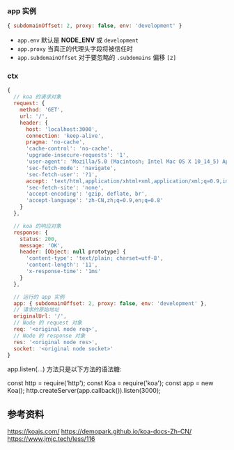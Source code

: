 ### app 实例

```js
{ subdomainOffset: 2, proxy: false, env: 'development' }
```

- `app.env` 默认是 **NODE_ENV** 或 `development`
- `app.proxy` 当真正的代理头字段将被信任时
- `app.subdomainOffset` 对于要忽略的 `.subdomains` 偏移 `[2]`

### ctx

```js
{
  // koa 的请求对象
  request: {
    method: 'GET',
    url: '/',
    header: {
      host: 'localhost:3000',
      connection: 'keep-alive',
      pragma: 'no-cache',
      'cache-control': 'no-cache',
      'upgrade-insecure-requests': '1',
      'user-agent': 'Mozilla/5.0 (Macintosh; Intel Mac OS X 10_14_5) AppleWebKit/537.36 (KHTML, like Gecko) Chrome/76.0.3809.87 Safari/537.36',
      'sec-fetch-mode': 'navigate',
      'sec-fetch-user': '?1',
      accept: 'text/html,application/xhtml+xml,application/xml;q=0.9,image/webp,image/apng,*/*;q=0.8,application/signed-exchange;v=b3',
      'sec-fetch-site': 'none',
      'accept-encoding': 'gzip, deflate, br',
      'accept-language': 'zh-CN,zh;q=0.9,en;q=0.8'
    }
  },

  // koa 的响应对象
  response: {
    status: 200,
    message: 'OK',
    header: [Object: null prototype] {
      'content-type': 'text/plain; charset=utf-8',
      'content-length': '11',
      'x-response-time': '1ms'
    }
  },

  // 运行的 app 实例
  app: { subdomainOffset: 2, proxy: false, env: 'development' },
  // 请求的原始地址
  originalUrl: '/',
  // Node 的 request 对象
  req: '<original node req>',
  // Node 的 response 对象
  res: '<original node res>',
  socket: '<original node socket>'
}
```

app.listen(...) 方法只是以下方法的语法糖:

const http = require('http');
const Koa = require('koa');
const app = new Koa();
http.createServer(app.callback()).listen(3000);

## 参考资料

https://koajs.com/
https://demopark.github.io/koa-docs-Zh-CN/
https://www.jmjc.tech/less/116